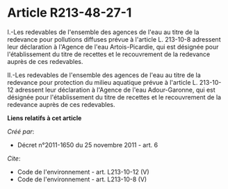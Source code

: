 # Article R213-48-27-1

I.-Les redevables de l'ensemble des agences de l'eau au titre de la redevance pour pollutions diffuses prévue à l'article L.
213-10-8 adressent leur déclaration à l'Agence de l'eau Artois-Picardie, qui est désignée pour l'établissement du titre de
recettes et le recouvrement de la redevance auprès de ces redevables. 

II.-Les redevables de l'ensemble des agences de l'eau au titre de la redevance pour protection du milieu aquatique prévue à
l'article L. 213-10-12 adressent leur déclaration à l'Agence de l'eau Adour-Garonne, qui est désignée pour l'établissement du
titre de recettes et le recouvrement de la redevance auprès de ces redevables.

**Liens relatifs à cet article**

_Créé par_:

  - Décret n°2011-1650 du 25 novembre 2011 - art. 6

_Cite_:

  - Code de l'environnement - art. L213-10-12 (V)
  - Code de l'environnement - art. L213-10-8 (V)
